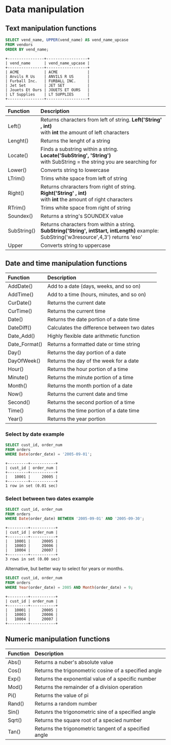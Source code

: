 # Data manipulation

## Text manipulation functions
```sql
SELECT vend_name, UPPER(vend_name) AS vend_name_upcase
FROM vendors
ORDER BY vend_name;
```
```
+----------------+------------------+
| vend_name      | vend_name_upcase |
+----------------+------------------+
| ACME           | ACME             |
| Anvils R Us    | ANVILS R US      |
| Furball Inc.   | FURBALL INC.     |
| Jet Set        | JET SET          |
| Jouets Et Ours | JOUETS ET OURS   |
| LT Supplies    | LT SUPPLIES      |
+----------------+------------------+
```

| Function    | Description                              |
|:------------|:-----------------------------------------|
| Left()      | Returns characters from left of string.  <b>Left('String' , int)</b> </br> with <b>int</b> the amount of left characters |
| Lenght()    | Returns the lenght of a string           |
| Locate()    | Finds a substring within a string.    <b>Locate('SubString', 'String')</b> </br> with SubString = the string you are searching for|
| Lower()     | Converts string to lowercase             |
| LTrim()     | Trims white space from left of string    |
| Right()     | Returns chraracters from right of string. <b>Right('String' , int)</b> </br> with <b>int</b> the amount of right characters |
| RTrim()     | Trims white space from right of string   |
| Soundex()   | Returns a string's SOUNDEX value         |
| SubString() | Returns characters from within a string. <b>SubString('String', intStart, intLength)</b> example: SubString('w3resource',4,3') returns 'eso' |
| Upper       | Converts string to uppercase             |

## Date and time manipulation functions

| Function      | Description                                 |
|:--------------|:--------------------------------------------|
| AddDate()     | Add to a date (days, weeks, and so on)      |
| AddTime()     | Add to a time (hours, minutes, and so on)   |
| CurDate()     | Returns the current date                    |
| CurTime()     | Returns the current time                    |
| Date()        | Returns the date portion of a date time     |
| DateDiff()    | Calculates the difference between two dates |
| Date_Add()    | Highly flexible date arithmetic function    |
| Date_Format() | Returns a formatted date or time string     |
| Day()         | Returns the day portion of a date           |
| DayOfWeek()   | Returns the day of the week for a date      |
| Hour()        | Returns the hour portion of a time          |
| Minute()      | Returns the minute portion of a time        |
| Month()       | Returns the month portion of a date         |
| Now()         | Returns the current date and time           |
| Second()      | Returns the second portion of a time        |
| Time()        | Returns the time portion of a date time     |
| Year()        | Returns the year portion                    |

### Select by date example
```sql
SELECT cust_id, order_num
FROM orders
WHERE Date(order_date) = '2005-09-01';
```
```
+---------+-----------+
| cust_id | order_num |
+---------+-----------+
|   10001 |     20005 |
+---------+-----------+
1 row in set (0.01 sec)
```

### Select between two dates example

```sql
SELECT cust_id, order_num
FROM orders
WHERE Date(order_date) BETWEEN '2005-09-01' AND '2005-09-30';
```
```
+---------+-----------+
| cust_id | order_num |
+---------+-----------+
|   10001 |     20005 |
|   10003 |     20006 |
|   10004 |     20007 |
+---------+-----------+
3 rows in set (0.00 sec)
```
Alternative, but better way to select for years or months.
```sql
SELECT cust_id, order_num
FROM orders
WHERE Year(order_date) = 2005 AND Month(order_date) = 9;
```
```
+---------+-----------+
| cust_id | order_num |
+---------+-----------+
|   10001 |     20005 |
|   10003 |     20006 |
|   10004 |     20007 |
+---------+-----------+
```
## Numeric manipulation functions

| Function | Description                                            |
|:---------|:-------------------------------------------------------|
| Abs()    | Returns a nuber's absolute value                       |
| Cos()    | Returns the trigonometric cosine of a specified angle  |
| Exp()    | Returns the exponential value of a specific number     |
| Mod()    | Returns the remainder of a division operation          |
| Pi()     | Returns the value of pi                                |
| Rand()   | Returns a random number                                |
| Sin()    | Retunrs the trigonometric sine of a specified angle    |
| Sqrt()   | Returns the square root of a specied number            |
| Tan()    | Returns the trigonometric tangent of a specified angle |
